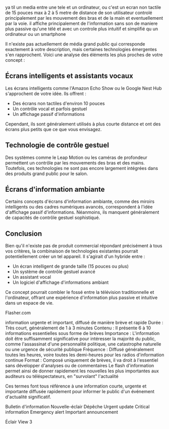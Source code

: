 
ya til un media entre une tele et un ordinateur, ou c'est un ecran non tactile de 15 pouces max à 2 à 5 metre de distance de son utilisateur controlé principalement par les mouvement des bras et de la main et eventuellement par la voie. il affiche principalement de l'information sans son de maniere plus passive qu'une télé et avec un controle plus intuitif et simplifié qu un ordinateur ou un smartphone

Il n'existe pas actuellement de média grand public qui corresponde exactement à votre description, mais certaines technologies émergentes s'en rapprochent. Voici une analyse des éléments les plus proches de votre concept :

## Écrans intelligents et assistants vocaux

Les écrans intelligents comme l'Amazon Echo Show ou le Google Nest Hub s'approchent de votre idée. Ils offrent :

- Des écrans non tactiles d'environ 10 pouces
- Un contrôle vocal et parfois gestuel
- Un affichage passif d'informations

Cependant, ils sont généralement utilisés à plus courte distance et ont des écrans plus petits que ce que vous envisagez.

## Technologie de contrôle gestuel

Des systèmes comme le Leap Motion ou les caméras de profondeur permettent un contrôle par les mouvements des bras et des mains. Toutefois, ces technologies ne sont pas encore largement intégrées dans des produits grand public pour le salon.

## Écrans d'information ambiante

Certains concepts d'écrans d'information ambiante, comme des miroirs intelligents ou des cadres numériques avancés, correspondent à l'idée d'affichage passif d'informations. Néanmoins, ils manquent généralement de capacités de contrôle gestuel sophistiqué.

## Conclusion

Bien qu'il n'existe pas de produit commercial répondant précisément à tous vos critères, la combinaison de technologies existantes pourrait potentiellement créer un tel appareil. Il s'agirait d'un hybride entre :

- Un écran intelligent de grande taille (15 pouces ou plus)
- Un système de contrôle gestuel avancé
- Un assistant vocal
- Un logiciel d'affichage d'informations ambiant

Ce concept pourrait combler le fossé entre la télévision traditionnelle et l'ordinateur, offrant une expérience d'information plus passive et intuitive dans un espace de vie.

Flasher.com

information urgente et important, diffusé de manière brève et rapide
Durée : Très court, généralement de 1 à 3 minutes
Contenu : Il présente 6 à 10 informations essentielles sous forme de brèves
Importance : L'information doit être suffisamment significative pour intéresser la majorité du public, comme l'assassinat d'une personnalité politique, une catastrophe naturelle ou une urgence de sécurité publique
Fréquence : Diffusé généralement toutes les heures, voire toutes les demi-heures pour les radios d'information continue
Format : Composé uniquement de brèves, il va droit à l'essentiel sans développer d'analyses ou de commentaires
Le flash d'information permet ainsi de donner rapidement les nouvelles les plus importantes aux auditeurs ou téléspectateurs, en "survolant" l'actualité

Ces termes font tous référence à une information courte, urgente et importante diffusée rapidement pour informer le public d'un événement d'actualité significatif.

Bulletin d'information
Nouvelle-éclair
Dépêche
Urgent update
Critical information
Emergency alert
Important announcement

Éclair View 3